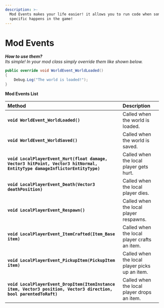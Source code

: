 ```yaml
---
description: >-
  Mod Events makes your life easier! it allows you to run code when something
  specific happens in the game!
---
```


# Mod Events

_**How to use them?**  
Its simple! In your mod class simply override them like shown below._

```csharp
public override void WorldEvent_WorldLoaded()
{
    Debug.Log("The world is loaded!");
}
```

**Mod Events List**

| Method | Description |
| :--- | :--- |
| **`void WorldEvent_WorldLoaded()`** | Called when the world is loaded. |
| **`void WorldEvent_WorldSaved()`** | Called when the world is saved. |
| **`void LocalPlayerEvent_Hurt(float damage, Vector3 hitPoint, Vector3 hitNormal, EntityType damageInflictorEntityType)`** | Called when the local player gets hurt. |
| **`void LocalPlayerEvent_Death(Vector3 deathPosition)`** | Called when the local player dies. |
| **`void LocalPlayerEvent_Respawn()`** | Called when the local player respawns. |
| **`void LocalPlayerEvent_ItemCrafted(Item_Base item)`** | Called when the local player crafts an item. |
| **`void LocalPlayerEvent_PickupItem(PickupItem item)`** | Called when the local player picks up an item. |
| **`void LocalPlayerEvent_DropItem(ItemInstance item, Vector3 position, Vector3 direction, bool parentedToRaft)`** | Called when the local player drops an item. |

